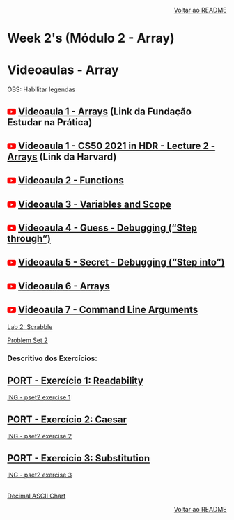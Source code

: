 <p align="right">
   <a href="https://patyfil.github.io/cs50-cc50-harvard/">Voltar ao README</a>
</p>

# Week 2's (Módulo 2 - Array)  
# Videoaulas - Array  

<p>OBS: Habilitar legendas</p>

## <img src="assets/youtube.svg" width=20 /> [Videoaula 1 - Arrays](https://www.youtube.com/watch?v=yvAVgpKW6tY) (Link da Fundação Estudar na Prática)  

## <img src="assets/youtube.svg" width=20 /> [Videoaula 1 - CS50 2021 in HDR - Lecture 2 - Arrays](https://www.youtube.com/watch?v=v_luodP_mfE) (Link da Harvard)  

## <img src="assets/youtube.svg" width=20 /> [Videoaula 2 - Functions](https://www.youtube.com/watch?v=n1glFqt3g38&t=5s)  

## <img src="assets/youtube.svg" width=20 /> [Videoaula 3 - Variables and Scope](https://www.youtube.com/watch?v=GiFbdVGjF9I)  

## <img src="assets/youtube.svg" width=20 /> [Videoaula 4 - Guess - Debugging (“Step through”)](https://www.youtube.com/watch?v=---HbbANxDQ)  

## <img src="assets/youtube.svg" width=20 /> [Videoaula 5 - Secret - Debugging (“Step into”)](https://www.youtube.com/watch?v=tk3cl8hyfqM)  

## <img src="assets/youtube.svg" width=20 /> [Videoaula 6 - Arrays](https://www.youtube.com/watch?v=K1yC1xshF40)  

## <img src="assets/youtube.svg" width=20 /> [Videoaula 7 - Command Line Arguments](https://www.youtube.com/watch?v=AI6Ccfno6Pk)  

[Lab 2: Scrabble](https://cs50.harvard.edu/x/2022/labs/2/)  

[Problem Set 2](https://cs50.harvard.edu/x/2022/psets/2/)


### Descritivo dos Exercícios: 
## [PORT - Exercício 1: Readability](https://patyfil.github.io/cs50-cc50-harvard/semana2/readability)  
[ING - pset2 exercise 1](https://cs50.harvard.edu/x/2022/psets/2/readability/)  

## [PORT - Exercício 2: Caesar](https://patyfil.github.io/cs50-cc50-harvard/semana2/caesar)  
[ING - pset2 exercise 2](https://cs50.harvard.edu/x/2022/psets/2/caesar/)  

## [PORT - Exercício 3: Substitution](https://patyfil.github.io/cs50-cc50-harvard/semana2/substitution)  
[ING - pset2 exercise 3](https://cs50.harvard.edu/x/2022/psets/2/readability/)  
<br>

[Decimal ASCII Chart](https://asciichart.com/)

<p align="right">
   <a href="https://patyfil.github.io/cs50-cc50-harvard/">Voltar ao README</a>
</p>